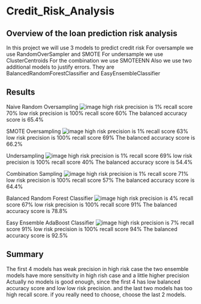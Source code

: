 # Credit_Risk_Analysis

## Overview of the loan prediction risk analysis 

In this project we will use 3 models to predict credit risk 
For oversample we use RandomOverSampler and SMOTE
For undersample we use ClusterCentroids 
For the combination we use SMOTEENN
Also we use two additional models to justify errors. 
They are BalancedRandomForestClassifier and EasyEnsembleClassifier 

## Results 
Naive Random Oversampling 
![image](https://user-images.githubusercontent.com/49871539/130384264-9f21666d-e0b5-4d83-9729-30fa8329c864.png)
high risk precision is 1%  recall score 70%
low risk precision is 100%  recall score 60%
The balanced accuracy score is 65.4%

SMOTE Oversampling 
![image](https://user-images.githubusercontent.com/49871539/130385497-d4f83a58-08aa-4eb7-bc2b-446e86e02161.png)
high risk precision is 1%  recall score 63%
low risk precision is 100%  recall score 69%
The balanced accuracy score is 66.2%

Undersampling 
![image](https://user-images.githubusercontent.com/49871539/130385589-f3541b58-fccc-401c-bdac-452fe4b84a8f.png)
high risk precision is 1%  recall score 69%
low risk precision is 100%  recall score 40%
The balanced accuracy score is 54.4%

Combination Sampling 
![image](https://user-images.githubusercontent.com/49871539/130385699-3c633f50-3542-4ee7-8884-cafa5edbb26c.png)
high risk precision is 1%  recall score 71%
low risk precision is 100%  recall score 57%
The balanced accuracy score is 64.4%

Balanced Random Forest Classifier
![image](https://user-images.githubusercontent.com/49871539/130385803-329a9ad8-442f-4ef9-8cea-366067cab7db.png)
high risk precision is 4%  recall score 67%
low risk precision is 100%  recall score 91%
The balanced accuracy score is 78.8%

Easy Ensemble AdaBoost Classifier
![image](https://user-images.githubusercontent.com/49871539/130385878-69f55630-a8b2-4ed5-a1f3-6bf60e50f485.png)
high risk precision is 7%  recall score 91%
low risk precision is 100%  recall score 94%
The balanced accuracy score is 92.5%

## Summary
The first 4 models has weak precision in high risk case 
the two ensemble models have more sensitivity in high rish case and a little higher precision 
Actually no models is good enough, since the first 4 has low balanced accuracy score and low low risk precision. 
and the last two models has too high recall score. 
if you really need to choose, choose the last 2 models. 





























